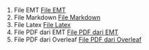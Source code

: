 1. File EMT [File EMT]()
2. File Markdown [File Markdown]()
3. File Latex [File Latex]()
4. File PDF dari EMT [File PDF dari EMT]()
5. File PDF dari Overleaf [File PDF dari Overleaf]()

